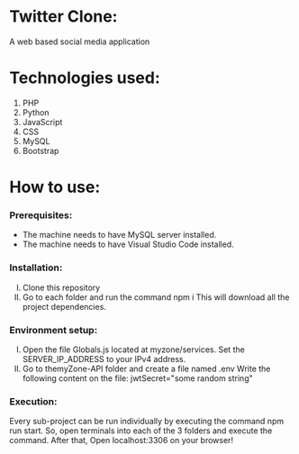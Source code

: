 <h1>Twitter Clone: </h1> 
A web based social media application

<h1> Technologies used: </h1> 
<ol>
  <li>PHP</li>
  <li>Python</li>
  <li>JavaScript</li>
  <li>CSS</li>
  <li>MySQL</li>
  <li>Bootstrap</li>
</ol>

<h1> How to use: </h1> 


<h3> Prerequisites: </h3> 

  <ul>
    <li> The machine needs to have MySQL server installed.</li>
    <li> The machine needs to have Visual Studio Code installed. </li>
</ul>


<h3> Installation: </h3>

 <ol type="I">
     <li> Clone this repository </li>
     <li> Go to each folder and run the command npm i This will download all the project dependencies. </li>
</ol>

<h3> Environment setup: </h3>

   <ol type="I">
  <li> Open the file Globals.js located at myzone/services. 
    Set the SERVER_IP_ADDRESS to your IPv4 address. </li>
   
<li> Go to themyZone-API folder and create a file named .env 
  Write the following content on the file:
  jwtSecret="some random string" </li>
</ol>

<h3>Execution: </h3>

Every sub-project can be run individually by executing the command npm run start.
So, open terminals into each of the 3 folders and execute the command.
After that, Open localhost:3306 on your browser!
